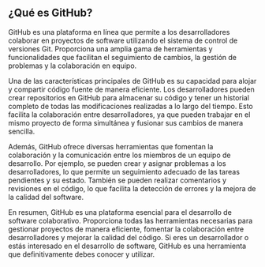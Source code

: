 
## ¿Qué es GitHub?

GitHub es una plataforma en línea que permite a los desarrolladores colaborar en proyectos de software utilizando el sistema de control de versiones Git. Proporciona una amplia gama de herramientas y funcionalidades que facilitan el seguimiento de cambios, la gestión de problemas y la colaboración en equipo.

Una de las características principales de GitHub es su capacidad para alojar y compartir código fuente de manera eficiente. Los desarrolladores pueden crear repositorios en GitHub para almacenar su código y tener un historial completo de todas las modificaciones realizadas a lo largo del tiempo. Esto facilita la colaboración entre desarrolladores, ya que pueden trabajar en el mismo proyecto de forma simultánea y fusionar sus cambios de manera sencilla.

Además, GitHub ofrece diversas herramientas que fomentan la colaboración y la comunicación entre los miembros de un equipo de desarrollo. Por ejemplo, se pueden crear y asignar problemas a los desarrolladores, lo que permite un seguimiento adecuado de las tareas pendientes y su estado. También se pueden realizar comentarios y revisiones en el código, lo que facilita la detección de errores y la mejora de la calidad del software.

En resumen, GitHub es una plataforma esencial para el desarrollo de software colaborativo. Proporciona todas las herramientas necesarias para gestionar proyectos de manera eficiente, fomentar la colaboración entre desarrolladores y mejorar la calidad del código. Si eres un desarrollador o estás interesado en el desarrollo de software, GitHub es una herramienta que definitivamente debes conocer y utilizar.